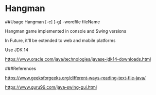 # Hangman

##Usage
Hangman [-c] [-g] -wordfile fileName

Hangman game implemented in console and Swing versions

In Future, it'll be extended to web and mobile platforms

Use JDK 14 

https://www.oracle.com/java/technologies/javase-jdk14-downloads.html

###References

https://www.geeksforgeeks.org/different-ways-reading-text-file-java/

https://www.guru99.com/java-swing-gui.html